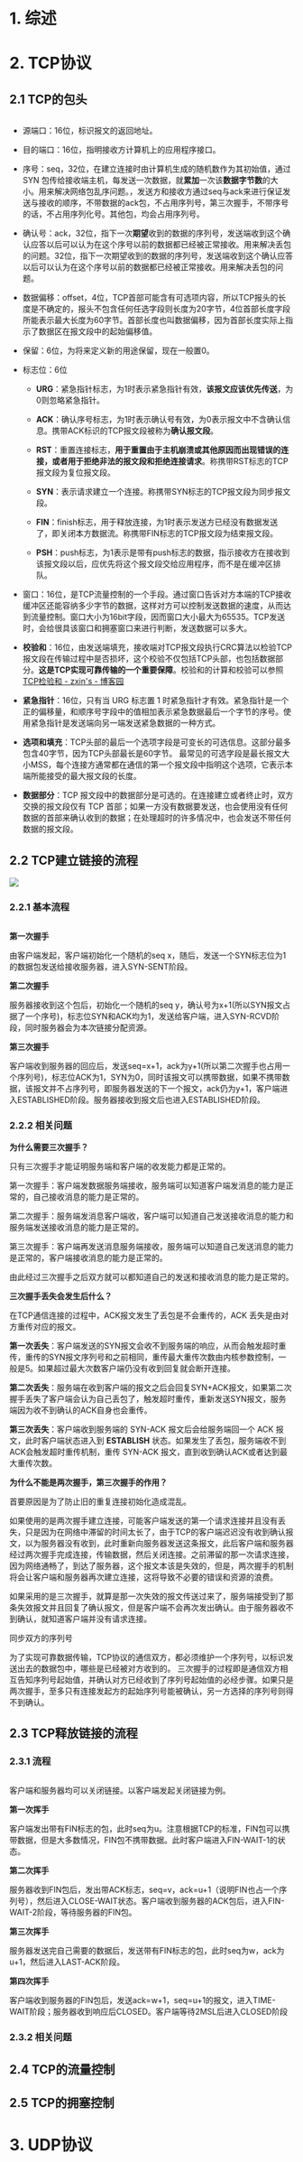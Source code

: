 # 1. 综述

# 2. TCP协议

## 2.1 TCP的包头

<img src="http://123.57.190.49:12121/api/image/R0N0NRH8.jpg" title="" alt="" data-align="center">

* 源端口：16位，标识报文的返回地址。

* 目的端口：16位，指明接收方计算机上的应用程序接口。

* 序号：seq，32位，在建立连接时由计算机生成的随机数作为其初始值，通过 SYN 包传给接收端主机，每发送一次数据，就**累加**一次该**数据字节数**的大小。用来解决网络包乱序问题。，发送方和接收方通过seq与ack来进行保证发送与接收的顺序，不带数据的ack包，不占用序列号，第三次握手，不带序号的话，不占用序列化号。其他包，均会占用序列号。

* 确认号：ack，32位，指下一次**期望**收到的数据的序列号，发送端收到这个确认应答以后可以认为在这个序号以前的数据都已经被正常接收。用来解决丢包的问题。32位，指下一次期望收到的数据的序列号，发送端收到这个确认应答以后可以认为在这个序号以前的数据都已经被正常接收。用来解决丢包的问题。

* 数据偏移：offset，4位，TCP首部可能含有可选项内容，所以TCP报头的长度是不确定的，报头不包含任何任选字段则长度为20字节，4位首部长度字段所能表示最大长度为60字节。首部长度也叫数据偏移，因为首部长度实际上指示了数据区在报文段中的起始偏移值。

* 保留：6位，为将来定义新的用途保留，现在一般置0。

* 标志位：6位
  
  * **URG**：紧急指针标志，为1时表示紧急指针有效，**该报文应该优先传送**，为0则忽略紧急指针。
  
  * **ACK**：确认序号标志，为1时表示确认号有效，为0表示报文中不含确认信息。携带ACK标识的TCP报文段被称为**确认报文段**。
  
  * **RST**：重置连接标志，**用于重置由于主机崩溃或其他原因而出现错误的连接，或者用于拒绝非法的报文段和拒绝连接请求**。称携带RST标志的TCP报文段为复位报文段。
  
  * **SYN**：表示请求建立一个连接。称携带SYN标志的TCP报文段为同步报文段。
  
  * **FIN**：finish标志，用于释放连接，为1时表示发送方已经没有数据发送了，即关闭本方数据流。称携带FIN标志的TCP报文段为结束报文段。
  
  * **PSH**：push标志，为1表示是带有push标志的数据，指示接收方在接收到该报文段以后，应优先将这个报文段交给应用程序，而不是在缓冲区排队。

* 窗口：16位，是TCP流量控制的一个手段。通过窗口告诉对方本端的TCP接收缓冲区还能容纳多少字节的数据，这样对方可以控制发送数据的速度，从而达到流量控制。窗口大小为16bit字段，因而窗口大小最大为65535。TCP发送时，会给很具该窗口和拥塞窗口来进行判断，发送数据可以多大。

* **校验和**：16位，由发送端填充，接收端对TCP报文段执行CRC算法以检验TCP报文段在传输过程中是否损坏，这个校验不仅包括TCP头部，也包括数据部分。**这是TCP实现可靠传输的一个重要保障**。校验和的计算和校验可以参照[TCP检验和 - zxin's - 博客园](https://www.cnblogs.com/zxiner/p/7203192.html)

* **紧急指针**：16位，只有当 URG 标志置 1 时紧急指针才有效。紧急指针是一个正的偏移量，和顺序号字段中的值相加表示紧急数据最后一个字节的序号。使用紧急指针是发送端向另一端发送紧急数据的一种方式。

* **选项和填充**：TCP头部的最后一个选项字段是可变长的可选信息。这部分最多包含40字节，因为TCP头部最长是60字节。 最常见的可选字段是最长报文大小MSS，每个连接方通常都在通信的第一个报文段中指明这个选项，它表示本端所能接受的最大报文段的长度。

* **数据部分**：TCP 报文段中的数据部分是可选的。在连接建立或者终止时，双方交换的报文段仅有 TCP 首部；如果一方没有数据要发送，也会使用没有任何数据的首部来确认收到的数据；在处理超时的许多情况中，也会发送不带任何数据的报文段。

## 2.2 TCP建立链接的流程

![](http://123.57.190.49:12121/api/image/6F444820.png)

### 2.2.1 基本流程

<img src="http://123.57.190.49:12121/api/image/N006PXL6.jpg" title="" alt="" data-align="center">

**第一次握手**

由客户端发起，客户端初始化一个随机的seq x，随后，发送一个SYN标志位为1的数据包发送给接收服务器，进入SYN-SENT阶段。

**第二次握手**

服务器接收到这个包后，初始化一个随机的seq y，确认号为x+1(所以SYN报文占据了一个序号)，标志位SYN和ACK均为1，发送给客户端，进入SYN-RCVD阶段，同时服务器会为本次链接分配资源。

**第三次握手**

客户端收到服务器的回应后，发送seq=x+1，ack为y+1(所以第二次握手也占用一个序列号)，标志位ACK为1，SYN为0，同时该报文可以携带数据，如果不携带数据，该报文并不占序列号，即服务器发送的下一个报文，ack仍为y+1，客户端进入ESTABLISHED阶段。服务器接收到报文后也进入ESTABLISHED阶段。

### 2.2.2 相关问题

**为什么需要三次握手？**

只有三次握手才能证明服务端和客户端的收发能力都是正常的。

第一次握手：客户端发数据服务端接收，服务端可以知道客户端发消息的能力是正常的，自己接收消息的能力是正常的。

第二次握手：服务端发消息客户端收，客户端可以知道自己发送接收消息的能力和服务端发送接收消息的能力是正常的。

第三次握手：客户端再发送消息服务端接收，服务端可以知道自己发送消息的能力是正常的，客户端接收消息的能力是正常的。

由此经过三次握手之后双方就可以都知道自己的发送和接收消息的能力是正常的。

**三次握手丢失会发生后什么？**

在TCP通信连接的过程中，ACK报文发生了丢包是不会重传的，ACK 丢失是由对方重传对应的报文。

**第一次丢失**：客户端发送的SYN报文会收不到服务端的响应，从而会触发超时重传，重传的SYN报文序列号和之前相同，重传最大重传次数由内核参数控制，一般是5。如果超过最大次数客户端仍没有收到回复就会断开连接。

**第二次丢失**：服务端在收到客户端的报文之后会回复SYN+ACK报文，如果第二次握手丢失了客户端会认为自己丢包了，触发超时重传，重新发送SYN报文，服务端因为收不到确认的ACK自身也会重传。

**第三次丢失**：客户端收到服务端的 SYN-ACK 报文后会给服务端回一个 ACK 报文，此时客户端状态进入到 **ESTABLISH** 状态。如果发生了丢包，服务端收不到ACK会触发超时重传机制，重传 SYN-ACK 报文，直到收到确认ACK或者达到最大重传次数。

**为什么不能是两次握手，第三次握手的作用？**

首要原因是为了防止旧的重复连接初始化造成混乱。

如果使用的是两次握手建立连接，可能客户端发送的第一个请求连接并且没有丢失，只是因为在网络中滞留的时间太长了，由于TCP的客户端迟迟没有收到确认报文，以为服务器没有收到，此时重新向服务器发送这条报文，此后客户端和服务器经过两次握手完成连接，传输数据，然后关闭连接。之前滞留的那一次请求连接，因为网络通畅了，到达了服务器，这个报文本该是失效的，但是，两次握手的机制将会让客户端和服务器再次建立连接，这将导致不必要的错误和资源的浪费。

如果采用的是三次握手，就算是那一次失效的报文传送过来了，服务端接受到了那条失效报文并且回复了确认报文，但是客户端不会再次发出确认。由于服务器收不到确认，就知道客户端并没有请求连接。

同步双方的序列号

为了实现可靠数据传输，TCP协议的通信双方，都必须维护一个序列号，以标识发送出去的数据包中，哪些是已经被对方收到的。 三次握手的过程即是通信双方相互告知序列号起始值，并确认对方已经收到了序列号起始值的必经步骤。如果只是两次握手，至多只有连接发起方的起始序列号能被确认，另一方选择的序列号则得不到确认。

## 2.3 TCP释放链接的流程

### 2.3.1 流程

<img src="http://123.57.190.49:12121/api/image/46P6DVNT.jpg" title="" alt="" data-align="center">

客户端和服务器均可以关闭链接。以客户端发起关闭链接为例。

**第一次挥手**

客户端发出带有FIN标志的包，此时seq为u。注意根据TCP的标准，FIN包可以携带数据，但是大多数情况，FIN包不携带数据。此时客户端进入FIN-WAIT-1的状态。

**第二次挥手**

服务器收到FIN包后，发出带ACK标志，seq=v，ack=u+1（说明FIN也占一个序列号），然后进入CLOSE-WAIT状态。客户端收到服务器的ACK包后，进入FIN-WAIT-2阶段，等待服务器的FIN包。

**第三次挥手**

服务器发送完自己需要的数据后，发送带有FIN标志的包，此时seq为w，ack为u+1，然后进入LAST-ACK阶段。

**第四次挥手**

客户端收到服务器的FIN包后，发送ack=w+1，seq=u+1的报文，进入TIME-WAIT阶段；服务器收到响应后CLOSED。客户端等待2MSL后进入CLOSED阶段

### 2.3.2 相关问题

## 2.4 TCP的流量控制

## 2.5 TCP的拥塞控制

# 3. UDP协议
